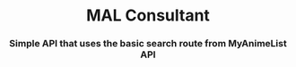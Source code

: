 <div align=center><h1> MAL Consultant</h1></div>
<h3 align=center>Simple API that uses the basic search route from MyAnimeList API</h3>
